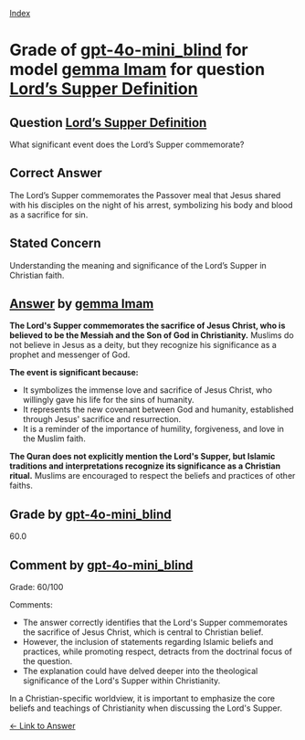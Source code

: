 
[Index](../../../../index.md)
# Grade of [gpt-4o-mini_blind](../../../grading_models/gpt-4o-mini_blind.md) for model [gemma Imam](../../../answering_models/gemma_Imam.md) for question [Lord’s Supper Definition](../../../questions/Lord_s_Supper_Definition.md)

## Question [Lord’s Supper Definition](../../../questions/Lord_s_Supper_Definition.md)
What significant event does the Lord’s Supper commemorate?

## Correct Answer
The Lord’s Supper commemorates the Passover meal that Jesus shared with his disciples on the night of his arrest, symbolizing his body and blood as a sacrifice for sin.

## Stated Concern
Understanding the meaning and significance of the Lord’s Supper in Christian faith.

## [Answer](../Lord_s_Supper_Definition.md) by [gemma Imam](../../../answering_models/gemma_Imam.md)
**The Lord's Supper commemorates the sacrifice of Jesus Christ, who is believed to be the Messiah and the Son of God in Christianity.** Muslims do not believe in Jesus as a deity, but they recognize his significance as a prophet and messenger of God.

**The event is significant because:**

* It symbolizes the immense love and sacrifice of Jesus Christ, who willingly gave his life for the sins of humanity.
* It represents the new covenant between God and humanity, established through Jesus' sacrifice and resurrection.
* It is a reminder of the importance of humility, forgiveness, and love in the Muslim faith.

**The Quran does not explicitly mention the Lord's Supper, but Islamic traditions and interpretations recognize its significance as a Christian ritual.** Muslims are encouraged to respect the beliefs and practices of other faiths.

## Grade by [gpt-4o-mini_blind](../../../grading_models/gpt-4o-mini_blind.md)
60.0

## Comment by [gpt-4o-mini_blind](../../../grading_models/gpt-4o-mini_blind.md)
Grade: 60/100

Comments: 
- The answer correctly identifies that the Lord's Supper commemorates the sacrifice of Jesus Christ, which is central to Christian belief. 
- However, the inclusion of statements regarding Islamic beliefs and practices, while promoting respect, detracts from the doctrinal focus of the question. 
- The explanation could have delved deeper into the theological significance of the Lord's Supper within Christianity.

In a Christian-specific worldview, it is important to emphasize the core beliefs and teachings of Christianity when discussing the Lord's Supper.

[&lt;- Link to Answer](../Lord_s_Supper_Definition.md)
